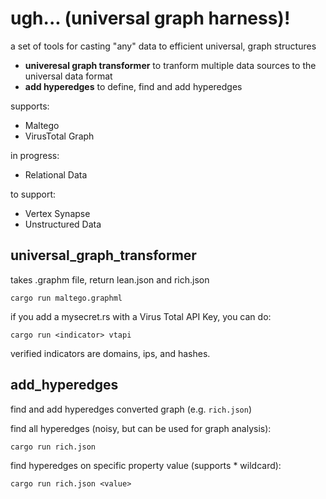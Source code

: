 # ugh... (universal graph harness)!

a set of tools for casting "any" data to efficient universal, graph structures

- **univeresal graph transformer** to tranform multiple data sources to the universal data format
- **add hyperedges** to define, find and add hyperedges

supports:
- Maltego
- VirusTotal Graph

in progress:
- Relational Data

to support:
- Vertex Synapse
- Unstructured Data

## universal_graph_transformer

takes .graphm file, return lean.json and rich.json

`cargo run maltego.graphml`

if you add a mysecret.rs with a Virus Total API Key, you can do:

`cargo run <indicator> vtapi`

verified indicators are domains, ips, and hashes.


## add_hyperedges
find and add hyperedges converted graph (e.g. `rich.json`)

find all hyperedges (noisy, but can be used for graph analysis):

`cargo run rich.json`

find hyperedges on specific property value (supports * wildcard):

`cargo run rich.json <value>`
